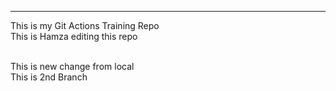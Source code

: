 ---
This is my Git Actions Training Repo
<br>
This is Hamza editing this repo

<br>
This is new change from local
<br>
This is 2nd Branch